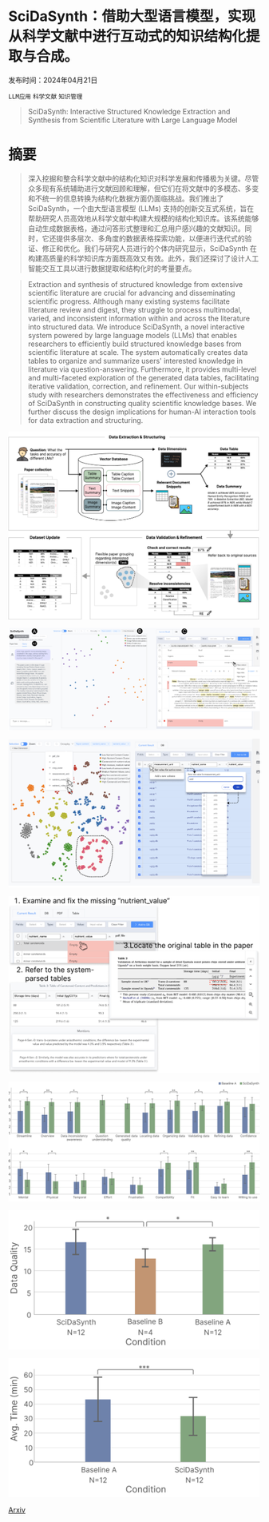 # SciDaSynth：借助大型语言模型，实现从科学文献中进行互动式的知识结构化提取与合成。

发布时间：2024年04月21日

`LLM应用` `科学文献` `知识管理`

> SciDaSynth: Interactive Structured Knowledge Extraction and Synthesis from Scientific Literature with Large Language Model

# 摘要

> 深入挖掘和整合科学文献中的结构化知识对科学发展和传播极为关键。尽管众多现有系统辅助进行文献回顾和理解，但它们在将文献中的多模态、多变和不统一的信息转换为结构化数据方面仍面临挑战。我们推出了 SciDaSynth，一个由大型语言模型 (LLMs) 支持的创新交互式系统，旨在帮助研究人员高效地从科学文献中构建大规模的结构化知识库。该系统能够自动生成数据表格，通过问答形式整理和汇总用户感兴趣的文献知识。同时，它还提供多层次、多角度的数据表格探索功能，以便进行迭代式的验证、修正和优化。我们与研究人员进行的个体内研究显示，SciDaSynth 在构建高质量的科学知识库方面既高效又有效。此外，我们还探讨了设计人工智能交互工具以进行数据提取和结构化时的考量要点。

> Extraction and synthesis of structured knowledge from extensive scientific literature are crucial for advancing and disseminating scientific progress. Although many existing systems facilitate literature review and digest, they struggle to process multimodal, varied, and inconsistent information within and across the literature into structured data. We introduce SciDaSynth, a novel interactive system powered by large language models (LLMs) that enables researchers to efficiently build structured knowledge bases from scientific literature at scale. The system automatically creates data tables to organize and summarize users' interested knowledge in literature via question-answering. Furthermore, it provides multi-level and multi-faceted exploration of the generated data tables, facilitating iterative validation, correction, and refinement. Our within-subjects study with researchers demonstrates the effectiveness and efficiency of SciDaSynth in constructing quality scientific knowledge bases. We further discuss the design implications for human-AI interaction tools for data extraction and structuring.

![SciDaSynth：借助大型语言模型，实现从科学文献中进行互动式的知识结构化提取与合成。](../../../paper_images/2404.13765/x1.png)

![SciDaSynth：借助大型语言模型，实现从科学文献中进行互动式的知识结构化提取与合成。](../../../paper_images/2404.13765/x2.png)

![SciDaSynth：借助大型语言模型，实现从科学文献中进行互动式的知识结构化提取与合成。](../../../paper_images/2404.13765/x3.png)

![SciDaSynth：借助大型语言模型，实现从科学文献中进行互动式的知识结构化提取与合成。](../../../paper_images/2404.13765/x4.png)

![SciDaSynth：借助大型语言模型，实现从科学文献中进行互动式的知识结构化提取与合成。](../../../paper_images/2404.13765/x5.png)

![SciDaSynth：借助大型语言模型，实现从科学文献中进行互动式的知识结构化提取与合成。](../../../paper_images/2404.13765/x6.png)

![SciDaSynth：借助大型语言模型，实现从科学文献中进行互动式的知识结构化提取与合成。](../../../paper_images/2404.13765/x7.png)

[Arxiv](https://arxiv.org/abs/2404.13765)